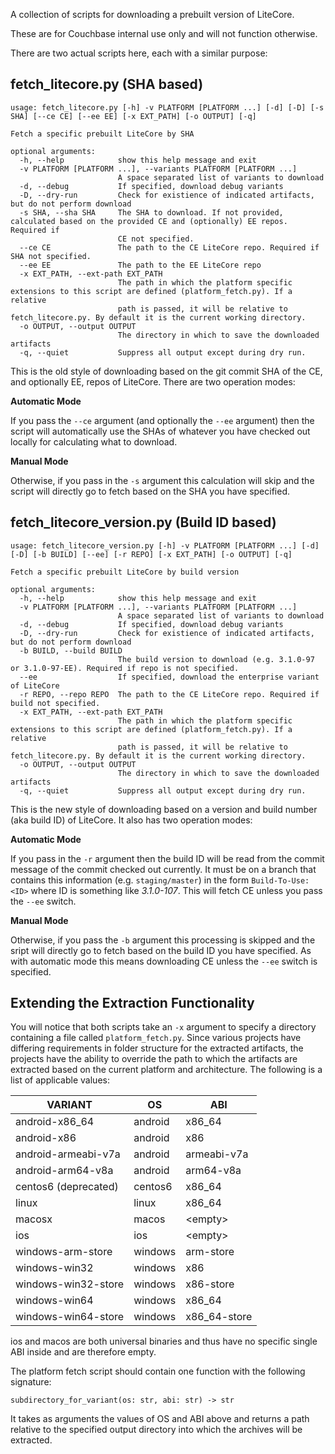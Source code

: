 A collection of scripts for downloading a prebuilt version of LiteCore.

These are for Couchbase internal use only and will not function otherwise.

There are two actual scripts here, each with a similar purpose:

## fetch_litecore.py (SHA based)

```
usage: fetch_litecore.py [-h] -v PLATFORM [PLATFORM ...] [-d] [-D] [-s SHA] [--ce CE] [--ee EE] [-x EXT_PATH] [-o OUTPUT] [-q]

Fetch a specific prebuilt LiteCore by SHA

optional arguments:
  -h, --help            show this help message and exit
  -v PLATFORM [PLATFORM ...], --variants PLATFORM [PLATFORM ...]
                        A space separated list of variants to download
  -d, --debug           If specified, download debug variants
  -D, --dry-run         Check for existience of indicated artifacts, but do not perform download
  -s SHA, --sha SHA     The SHA to download. If not provided, calculated based on the provided CE and (optionally) EE repos. Required if
                        CE not specified.
  --ce CE               The path to the CE LiteCore repo. Required if SHA not specified.
  --ee EE               The path to the EE LiteCore repo
  -x EXT_PATH, --ext-path EXT_PATH
                        The path in which the platform specific extensions to this script are defined (platform_fetch.py). If a relative
                        path is passed, it will be relative to fetch_litecore.py. By default it is the current working directory.
  -o OUTPUT, --output OUTPUT
                        The directory in which to save the downloaded artifacts
  -q, --quiet           Suppress all output except during dry run.
  ```

This is the old style of downloading based on the git commit SHA of the CE, and optionally EE, repos of LiteCore.  There are two operation modes:

**Automatic Mode**

If you pass the `--ce` argument (and optionally the `--ee` argument) then the script will automatically use the SHAs of whatever you have checked out locally for calculating what to download.

**Manual Mode**

Otherwise, if you pass in the `-s` argument this calculation will skip and the script will directly go to fetch based on the SHA you have specified.

## fetch_litecore_version.py (Build ID based)

```                                                                                   [9:06:58]
usage: fetch_litecore_version.py [-h] -v PLATFORM [PLATFORM ...] [-d] [-D] [-b BUILD] [--ee] [-r REPO] [-x EXT_PATH] [-o OUTPUT] [-q]

Fetch a specific prebuilt LiteCore by build version

optional arguments:
  -h, --help            show this help message and exit
  -v PLATFORM [PLATFORM ...], --variants PLATFORM [PLATFORM ...]
                        A space separated list of variants to download
  -d, --debug           If specified, download debug variants
  -D, --dry-run         Check for existience of indicated artifacts, but do not perform download
  -b BUILD, --build BUILD
                        The build version to download (e.g. 3.1.0-97 or 3.1.0-97-EE). Required if repo is not specified.
  --ee                  If specified, download the enterprise variant of LiteCore
  -r REPO, --repo REPO  The path to the CE LiteCore repo. Required if build not specified.
  -x EXT_PATH, --ext-path EXT_PATH
                        The path in which the platform specific extensions to this script are defined (platform_fetch.py). If a relative
                        path is passed, it will be relative to fetch_litecore.py. By default it is the current working directory.
  -o OUTPUT, --output OUTPUT
                        The directory in which to save the downloaded artifacts
  -q, --quiet           Suppress all output except during dry run.
  ```

This is the new style of downloading based on a version and build number (aka build ID) of LiteCore.  It also has two operation modes:

**Automatic Mode**

If you pass in the `-r` argument then the build ID will be read from the commit message of the commit checked out currently.  It must be on a branch that contains this information (e.g. `staging/master`) in the form `Build-To-Use: <ID>` where ID is something like *3.1.0-107*.  This will fetch CE unless you pass the `--ee` switch.

**Manual Mode**

Otherwise, if you pass the `-b` argument this processing is skipped and the sript will directly go to fetch based on the build ID you have specified.  As with automatic mode this means downloading CE unless the `--ee` switch is specified.

## Extending the Extraction Functionality

You will notice that both scripts take an `-x` argument to specify a directory containing a file called `platform_fetch.py`.  Since various projects have differing requirements in folder structure for the extracted artifacts, the projects have the ability to override the path to which the artifacts are extracted based on the current platform and architecture.  The following is a list of applicable values:

|       VARIANT       |    OS    |      ABI      |
| ------------------- | -------- | ------------- |
| android-x86_64      | android  | x86_64        |
| android-x86         | android  | x86           |
| android-armeabi-v7a | android  | armeabi-v7a   |
| android-arm64-v8a   | android  | arm64-v8a     |
| centos6 (deprecated)| centos6  | x86_64        |
| linux               | linux    | x86_64        |
| macosx              | macos    | \<empty>      |
| ios                 | ios      | \<empty>      |
| windows-arm-store   | windows  | arm-store     |
| windows-win32       | windows  | x86           |
| windows-win32-store | windows  | x86-store     |
| windows-win64       | windows  | x86_64        |
| windows-win64-store | windows  | x86_64-store  |

ios and macos are both universal binaries and thus have no specific single ABI inside and are therefore empty.

The platform fetch script should contain one function with the following signature:

`subdirectory_for_variant(os: str, abi: str) -> str` 

It takes as arguments the values of OS and ABI above and returns a path relative to the specified output directory into which the archives will be extracted.